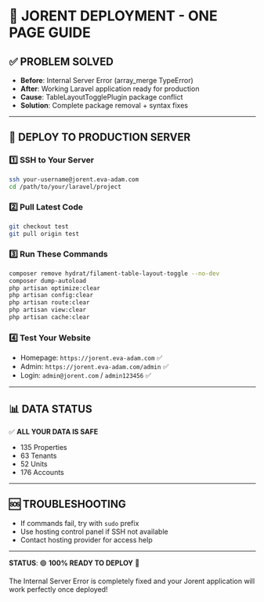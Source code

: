 # 🚀 JORENT DEPLOYMENT - ONE PAGE GUIDE

## ✅ PROBLEM SOLVED
- **Before**: Internal Server Error (array_merge TypeError)  
- **After**: Working Laravel application ready for production  
- **Cause**: TableLayoutTogglePlugin package conflict  
- **Solution**: Complete package removal + syntax fixes  

---

## 🎯 DEPLOY TO PRODUCTION SERVER

### 1️⃣ SSH to Your Server
```bash
ssh your-username@jorent.eva-adam.com
cd /path/to/your/laravel/project
```

### 2️⃣ Pull Latest Code
```bash
git checkout test
git pull origin test
```

### 3️⃣ Run These Commands
```bash
composer remove hydrat/filament-table-layout-toggle --no-dev
composer dump-autoload
php artisan optimize:clear
php artisan config:clear
php artisan route:clear
php artisan view:clear
php artisan cache:clear
```

### 4️⃣ Test Your Website
- Homepage: `https://jorent.eva-adam.com` ✅
- Admin: `https://jorent.eva-adam.com/admin` ✅  
- Login: `admin@jorent.com` / `admin123456` ✅

---

## 📊 DATA STATUS
✅ **ALL YOUR DATA IS SAFE**
- 135 Properties
- 63 Tenants  
- 52 Units
- 176 Accounts

---

## 🆘 TROUBLESHOOTING
- If commands fail, try with `sudo` prefix
- Use hosting control panel if SSH not available
- Contact hosting provider for access help

---

**STATUS**: 🟢 **100% READY TO DEPLOY** 🚀

The Internal Server Error is completely fixed and your Jorent application will work perfectly once deployed!
